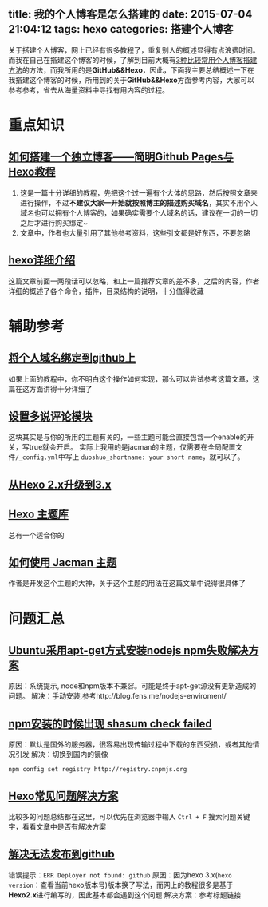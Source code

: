 title: 我的个人博客是怎么搭建的
date: 2015-07-04 21:04:12
tags: hexo
categories: 搭建个人博客
---
关于搭建个人博客，网上已经有很多教程了，重复别人的概述显得有点浪费时间。而我在自己在搭建这个博客的时候，了解到目前大概有[3种比较常用个人博客搭建方法](http://www.jintongyao.com/2014/build-a-blog-by-hexo/)的方法，而我所用的是**GitHub&&Hexo**，因此，下面我主要总结概述一下在我搭建这个博客的时候，所用到的关于**GitHub&&Hexo**方面参考内容，大家可以参考参考，省去从海量资料中寻找有用内容的过程。

<!--more-->

# 重点知识

## [如何搭建一个独立博客——简明Github Pages与Hexo教程](http://cnfeat.com/2014/05/10/2014-05-11-how-to-build-a-blog/)
1. 这是一篇十分详细的教程，先把这个过一遍有个大体的思路，然后按照文章来进行操作，不过**不建议大家一开始就按照博主的描述购买域名**，其实不用个人域名也可以拥有个人博客的，如果确实需要个人域名的话，建议在一切的一切之后才进行购买绑定~
2. 文章中，作者也大量引用了其他参考资料，这些引文都是好东西，不要忽略

## [hexo详细介绍](http://blog.lmintlcx.com/post/blog-with-hexo.html)
这篇文章前面一两段话可以忽略，和上一篇推荐文章的差不多，之后的内容，作者详细的概述了各个命令，插件，目录结构的说明，十分值得收藏

# 辅助参考

## [将个人域名绑定到github上](http://blog.fens.me/nodejs-enviroment/)
如果上面的教程中，你不明白这个操作如何实现，那么可以尝试参考这篇文章，这篇在这方面讲得十分详细了

## [设置多说评论模块](http://ijiaober.github.io/2014/08/06/hexo/hexo-07/)
这块其实是与你的所用的主题有关的，一些主题可能会直接包含一个enable的开关，写true就会开启。
实际上我用的是jacman的主题，仅需要在全局配置文件``/_config.yml``中写上 ``duoshuo_shortname: your short name``，就可以了。

## [从Hexo 2.x升级到3.x](https://github.com/hexojs/hexo/wiki/Migrating-from-2.x-to-3.0)

## [Hexo 主题库](https://github.com/hexojs/hexo/wiki/Themes)
总有一个适合你的

## [如何使用 Jacman 主题](http://wuchong.me/blog/2014/11/20/how-to-use-jacman/#)
作者是开发这个主题的大神，关于这个主题的用法在这篇文章中说得很具体了

# 问题汇总

## [Ubuntu采用apt-get方式安装nodejs npm失败解决方案](http://blog.fens.me/nodejs-enviroment/)
原因：系统提示, node和npm版本不兼容。可能是终于apt-get源没有更新造成的问题。
解决：手动安装,参考http://blog.fens.me/nodejs-enviroment/


## [npm安装的时候出现 shasum check failed](http://www.oschina.net/question/1454207_148353)
原因：默认是国外的服务器，很容易出现传输过程中下载的东西受损，或者其他情况引发
解决：切换到国内的镜像

```
npm config set registry http://registry.cnpmjs.org
```

## [Hexo常见问题解决方案](http://xuanwo.org/2014/08/14/hexo-usual-problem/)
比较多的问题总结都在这里，可以优先在浏览器中输入 ``Ctrl + F`` 搜索问题关键字，看看文章中是否有解决方案

## [解决无法发布到github](http://blog.163.com/gis_warrior/blog/static/19361717320153100184696/)
错误提示：``ERR Deployer not found: github`` 
原因：因为hexo 3.x(``hexo version``：查看当前hexo版本号)版本换了写法，而网上的教程很多是基于**Hexo2.x**进行编写的，因此基本都会遇到这个问题
解决方案：参考标题链接
